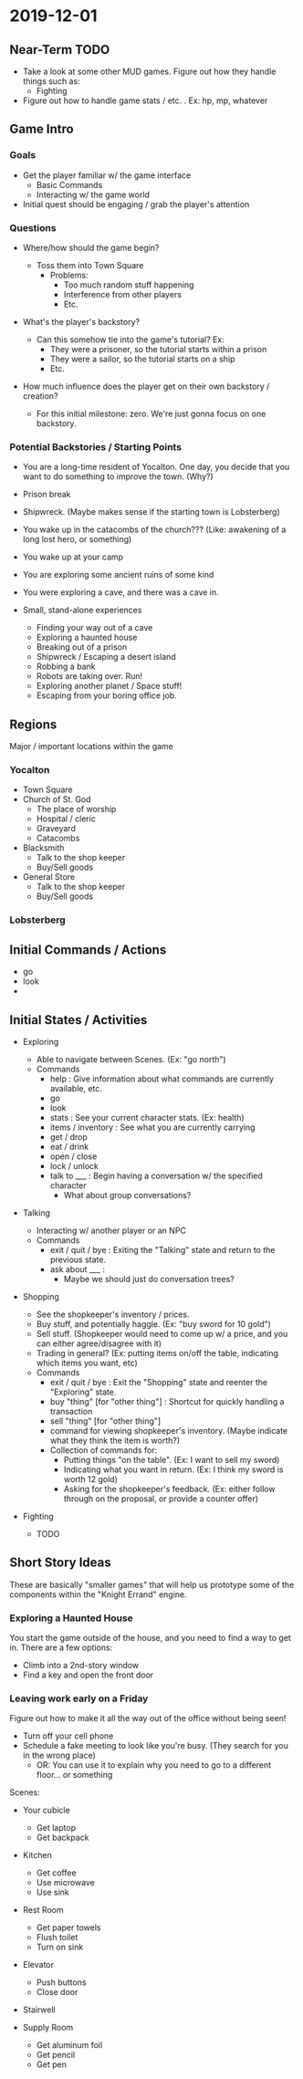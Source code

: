 # 2019-12-01 #

## Near-Term TODO ##

* Take a look at some other MUD games.  Figure out how they handle things such as:
  * Fighting
* Figure out how to handle game stats / etc. .  Ex: hp, mp, whatever

## Game Intro ##

### Goals ###

* Get the player familiar w/ the game interface
  * Basic Commands
  * Interacting w/ the game world
* Initial quest should be engaging / grab the player's attention

### Questions ###

* Where/how should the game begin?
  * Toss them into Town Square
    * Problems:
      * Too much random stuff happening
      * Interference from other players
      * Etc.

* What's the player's backstory?
  * Can this somehow tie into the game's tutorial?  Ex:
    * They were a prisoner, so the tutorial starts within a prison
    * They were a sailor, so the tutorial starts on a ship
    * Etc.

* How much influence does the player get on their own backstory / creation?
  * For this initial milestone: zero.  We're just gonna focus on one backstory.

### Potential Backstories / Starting Points ###

* You are a long-time resident of Yocalton.  One day, you decide that you want to do something to improve the town.  (Why?)
* Prison break
* Shipwreck.  (Maybe makes sense if the starting town is Lobsterberg)
* You wake up in the catacombs of the church???  (Like: awakening of a long lost hero, or something)
* You wake up at your camp
* You are exploring some ancient ruins of some kind
* You were exploring a cave, and there was a cave in.

* Small, stand-alone experiences
  * Finding your way out of a cave
  * Exploring a haunted house
  * Breaking out of a prison
  * Shipwreck / Escaping a desert island
  * Robbing a bank
  * Robots are taking over.  Run!
  * Exploring another planet / Space stuff!
  * Escaping from your boring office job.


## Regions ##

Major / important locations within the game

### Yocalton ###

* Town Square
* Church of St. God
  * The place of worship
  * Hospital / cleric
  * Graveyard
  * Catacombs
* Blacksmith
  * Talk to the shop keeper
  * Buy/Sell goods
* General Store
  * Talk to the shop keeper
  * Buy/Sell goods


### Lobsterberg ###



## Initial Commands / Actions ##

* go
* look
* 


## Initial States / Activities ##

* Exploring
  * Able to navigate between Scenes.  (Ex: "go north")
  * Commands
    * help : Give information about what commands are currently available, etc.
    * go
    * look
    * stats : See your current character stats.  (Ex: health)
    * items / inventory : See what you are currently carrying
    * get / drop
    * eat / drink
    * open / close
    * lock / unlock
    * talk to ___ : Begin having a conversation w/ the specified character
      * What about group conversations?

* Talking
  * Interacting w/ another player or an NPC
  * Commands
    * exit / quit / bye : Exiting the "Talking" state and return to the previous state.
    * ask about ___ :
      * Maybe we should just do conversation trees?

* Shopping
  * See the shopkeeper's inventory / prices.
  * Buy stuff, and potentially haggle.  (Ex:  "buy sword for 10 gold")
  * Sell stuff.  (Shopkeeper would need to come up w/ a price, and you can either agree/disagree with it)
  * Trading in general?  (Ex: putting items on/off the table, indicating which items you want, etc)
  * Commands
    * exit / quit / bye  :  Exit the "Shopping" state and reenter the "Exploring" state.
    * buy "thing" [for "other thing"] : Shortcut for quickly handling a transaction
    * sell "thing" [for "other thing"]
    * command for viewing shopkeeper's inventory.  (Maybe indicate what they think the item is worth?)
    * Collection of commands for:
      * Putting things "on the table".  (Ex: I want to sell my sword)
      * Indicating what you want in return.  (Ex: I think my sword is worth 12 gold)
      * Asking for the shopkeeper's feedback.  (Ex: either follow through on the proposal, or provide a counter offer)

* Fighting
  * TODO


## Short Story Ideas ##

These are basically "smaller games" that will help us prototype some of the components within the "Knight Errand" engine.

### Exploring a Haunted House ###

You start the game outside of the house, and you need to find a way to get in.  There are a few options:

* Climb into a 2nd-story window
* Find a key and open the front door


### Leaving work early on a Friday ###

Figure out how to make it all the way out of the office without being seen!

* Turn off your cell phone
* Schedule a fake meeting to look like you're busy.  (They search for you in the wrong place)
  * OR: You can use it to explain why you need to go to a different floor... or something


Scenes:
* Your cubicle
  * Get laptop
  * Get backpack
* Kitchen
  * Get coffee
  * Use microwave
  * Use sink
* Rest Room
  * Get paper towels
  * Flush toilet
  * Turn on sink

* Elevator
  * Push buttons
  * Close door
* Stairwell
* Supply Room
  * Get aluminum foil
  * Get pencil
  * Get pen


